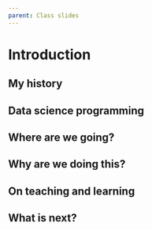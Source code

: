 ```yaml
---
parent: Class slides
---
```


# Introduction

## My history

## Data science programming

## Where are we going?

## Why are we doing this?

## On teaching and learning

## What is next?
